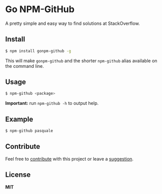 # Go NPM-GitHub
A pretty simple and easy way to find solutions at StackOverflow.

## Install

```sh
$ npm install gonpm-github -g
```

This will make `gonpm-github` and the shorter `npm-github` alias available on the command line.

## Usage

```sh
$ npm-github <package>
```

**Important:** run `npm-github -h` to output help.

## Example

```sh
$ npm-github pasquale
```

## Contribute

Feel free to [contribute](https://github.com/cirocosta/gonpm-github/pulls) with this project or leave a [suggestion](https://github.com/cirocosta/gonpm-github/issues).

## License

**MIT**
